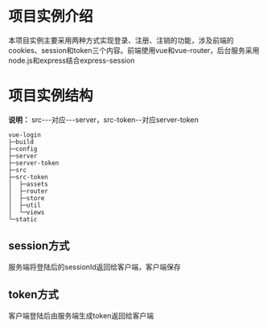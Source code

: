 # 项目实例介绍
本项目实例主要采用两种方式实现登录、注册、注销的功能，涉及前端的cookies、session和token三个内容。前端使用vue和vue-router，后台服务采用node.js和express结合express-session

# 项目实例结构
**说明：** src---对应---server，src-token--对应server-token
```
vue-login
├─build                  
├─config
├─server              
├─server-token        
├─src
├─src-token
│  ├─assets
│  ├─router
│  ├─store
│  ├─util
│  └─views
└─static
```
## session方式
服务端将登陆后的sessionId返回给客户端，客户端保存
## token方式
客户端登陆后由服务端生成token返回给客户端

